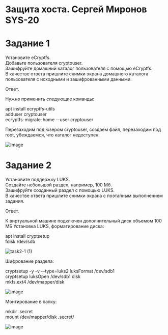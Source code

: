 # Защита хоста. Сергей Миронов SYS-20


# Задание 1  

Установите eCryptfs.  
Добавьте пользователя cryptouser.  
Зашифруйте домашний каталог пользователя с помощью eCryptfs.  
В качестве ответа пришлите снимки экрана домашнего каталога пользователя с исходными и зашифрованными данными.  

Ответ.  

Нужно применить следующие команды:  

apt install ecryptfs-utils    
adduser cryptouser   
ecryptfs-migrate-home --user cryptouser   

Перезаходим под юзером cryptouser, создаем файл, перезаходим под root, убеждаемся, что каталог недоступен:

![image](https://github.com/SergeyM90/Defence1/assets/84016375/a54271df-c685-4614-8093-ca1b0c2452f5)


# Задание 2  

Установите поддержку LUKS.  
Создайте небольшой раздел, например, 100 Мб.  
Зашифруйте созданный раздел с помощью LUKS.  
В качестве ответа пришлите снимки экрана с поэтапным выполнением задания.  

Ответ.  
 
К виртуальной машине подключен дополнительный диск объемом 100 МБ
Установка LUKS, форматирование диска:

apt install cryptsetup  
fdisk /dev/sdb  

![task2-1 (1)](https://github.com/SergeyM90/Defence1/assets/84016375/5f2f24b0-0fb7-444d-8361-d0ef123df31e)

Шифрование раздела:

cryptsetup -y -v --type=luks2 luksFormat /dev/sdb1  
cryptsetup luksOpen /dev/sdb1 disk  
mkfs.ext4 /dev/mapper/disk   

![image](https://github.com/SergeyM90/Defence1/assets/84016375/9c8df4b3-d45e-44a8-8627-d8f6711ca1ed)

Монтирование в папку:  

mkdir .secret  
mount /dev/mapper/disk .secret/  

![image](https://github.com/SergeyM90/Defence1/assets/84016375/8b045c85-5b7e-40ad-a611-a81723689380)




